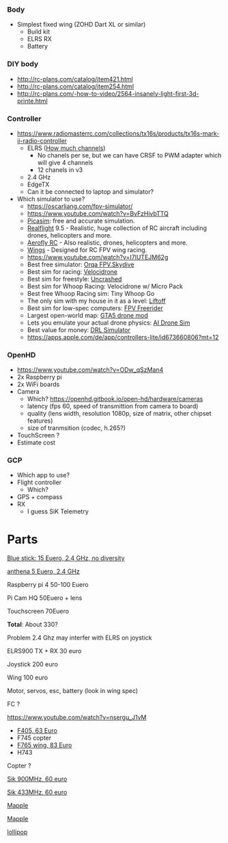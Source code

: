 ### Body

- Simplest fixed wing (ZOHD Dart XL or similar)
  - Build kit
  - ELRS RX
  - Battery

### DIY body

- http://rc-plans.com/catalog/item421.html
- http://rc-plans.com/catalog/item254.html
- http://rc-plans.com/-how-to-video/2564-insanely-light-first-3d-printe.html

### Controller

- https://www.radiomasterrc.com/collections/tx16s/products/tx16s-mark-ii-radio-controller
  - ELRS ([How much channels](https://www.expresslrs.org/2.0/faq/#how-many-channels-does-elrs-support))
    - No chanels per se, but we can have CRSF to PWM adapter which will give 4 channels
    - 12 chanels in v3
  - 2.4 GHz
  - EdgeTX
  - Can it be connected to laptop and simulator?
- Which simulator to use?
  - https://oscarliang.com/fpv-simulator/
  - https://www.youtube.com/watch?v=BvFzHivbTTQ
  - [Picasim](http://www.rowlhouse.co.uk/PicaSim/): free and accurate simulation.
  - [Realflight](https://www.realflight.com/) 9.5 - Realistic, huge collection of RC aircraft including drones, helicopters and more.
  - [Aerofly RC](https://www.ikarus.net/en/) - Also realistic, drones, helicopters and more.
  - [Wings](https://www.wings-sim.com/) - Designed for RC FPV wing racing.
  - https://www.youtube.com/watch?v=I7lUTEJM62g
  - Best free simulator: [Orqa FPV.Skydive](https://skydive.orqafpv.com/)
  - Best sim for racing: [Velocidrone](https://www.velocidrone.com/)
  - Best sim for freestyle: [Uncrashed](https://store.steampowered.com/app/1682970/Uncrashed__FPV_Drone_Simulator/)
  - Best sim for Whoop Racing: Velocidrone w/ Micro Pack
  - Best free Whoop Racing sim: Tiny Whoop Go
  - The only sim with my house in it as a level: [Liftoff](https://www.liftoff-game.com/)
  - Best sim for low-spec computers: [FPV Freerider](https://store.steampowered.com/app/854250/FPV_Freerider/)
  - Largest open-world map: [GTA5 drone mod](https://www.gta5-mods.com/scripts/fpv-drone-racing)
  - Lets you emulate your actual drone physics: [AI Drone Sim](https://store.steampowered.com/app/1608560/AI_Drone_Simulator/)
  - Best value for money: [DRL Simulator](https://store.steampowered.com/app/641780/The_Drone_Racing_League_Simulator/)
  - https://apps.apple.com/de/app/controllers-lite/id673660806?mt=12

### OpenHD

- https://www.youtube.com/watch?v=ODw_qSzMan4
- 2x Raspberry pi
- 2x WiFi boards
- Camera
  - Which? https://openhd.gitbook.io/open-hd/hardware/cameras
  - latency (fps 60, speed of transmittion from camera to board)
  - quality (lens width, resolution 1080p, size of matrix, other chipset features)
  - size of tranmsition (codec, h.265?)
- TouchScreen ?
- Estimate cost

### GCP

- Which app to use?
- Flight controller
  - Which?
- GPS + compass
- RX
  - I guess SiK Telemetry

# Parts

[Blue stick: 15 Euero, 2.4 GHz, no diversity](https://www.aliexpress.com/item/4000051464939.html)

[anthena 5 Euero, 2.4 GHz](https://www.aliexpress.com/item/1005001968013220.html)

Raspberry pi 4 50-100 Euero

Pi Cam HQ 50Euero + lens

Touchscreen 70Euero

**Total**: About 330?

Problem 2.4 Ghz may interfer with ELRS on joystick

ELRS900 TX + RX 30 euro

Joystick 200 euro

Wing 100 euro

Motor, servos, esc, battery (look in wing spec)

FC ?

https://www.youtube.com/watch?v=nsergu_J1vM

- [F405, 63 Euro](https://www.banggood.com/30_5+30_5mm-Matek-System-F405-HDTE-Flight-Controller-5V-1_5A-BEC-for-FPV-Racing-RC-Drone-p-1958580.html?cur_warehouse=CN&rmmds=search)
- F745 copter
- [F765 wing, 83 Euro](https://www.banggood.com/Matek-Systems-F765-WSE-STM32F765VIh6-Flight-Controller-Built-in-OSD-for-RC-Airplane-Fixed-Wing-p-1890404.html?cur_warehouse=CN&rmmds=search)
- H743

Copter ?

[Sik 900MHz, 60 euro](https://shop.holybro.com/sik-telemetry-radio-v3_p1103.html?)

[Sik 433MHz, 60 euro](https://store.mrobotics.io/product-p/mro-sikv2airgnd-mr.htm)

[Mapple](https://www.aliexpress.com/item/1005001638854607.html?spm=a2g0o.productlist.0.0.6a8195c3HgygiI&algo_pvid=a542ed57-5da1-4ce2-a5ef-44ed955e6529&algo_exp_id=a542ed57-5da1-4ce2-a5ef-44ed955e6529-1&pdp_ext_f=%7B"sku_id"%3A"12000016928054435"%7D&pdp_npi=2%40dis%21EUR%21%2126.49%21%21%21%21%21%402103399116565939874605014e5867%2112000016928054435%21sea)

[Mapple](https://www.aliexpress.com/item/32989509234.html?spm=a2g0o.detail.1000014.4.5c0b26eaWvxUbk&gps-id=pcDetailBottomMoreOtherSeller&scm=1007.40050.281175.0&scm_id=1007.40050.281175.0&scm-url=1007.40050.281175.0&pvid=43dbde8d-9846-4742-b1a5-65feef3dae08&_t=gps-id:pcDetailBottomMoreOtherSeller,scm-url:1007.40050.281175.0,pvid:43dbde8d-9846-4742-b1a5-65feef3dae08,tpp_buckets:668%232846%238110%231995&pdp_ext_f=%7B"sku_id"%3A"66866394036"%2C"sceneId"%3A"30050"%7D&pdp_npi=2%40dis%21EUR%21%2119.9%21%21%21%21%21%402101d1bd16565929613467802ec396%2166866394036%21rec)

[lollipop](https://www.aliexpress.com/item/32813557046.html?spm=a2g0o.productlist.0.0.25484c57Bvh2Ur&algo_pvid=b557cc36-7b31-4022-9f67-fb142501cbc3&algo_exp_id=b557cc36-7b31-4022-9f67-fb142501cbc3-0&pdp_ext_f=%7B"sku_id"%3A"64655346262"%7D&pdp_npi=2%40dis%21EUR%21%214.65%21%21%21%21%21%402101d91e16566002541885828e150a%2164655346262%21sea)
